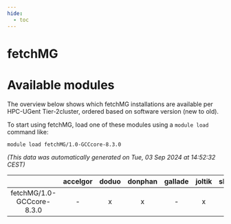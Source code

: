 ```yaml
---
hide:
  - toc
---
```


fetchMG
=======

# Available modules


The overview below shows which fetchMG installations are available per HPC-UGent Tier-2cluster, ordered based on software version (new to old).

To start using fetchMG, load one of these modules using a `module load` command like:

```shell
module load fetchMG/1.0-GCCcore-8.3.0
```

*(This data was automatically generated on Tue, 03 Sep 2024 at 14:52:32 CEST)*  

| |accelgor|doduo|donphan|gallade|joltik|shinx|skitty|
| :---: | :---: | :---: | :---: | :---: | :---: | :---: | :---: |
|fetchMG/1.0-GCCcore-8.3.0|-|x|x|-|x|-|x|

